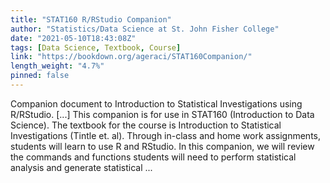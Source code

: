 ```yaml
---
title: "STAT160 R/RStudio Companion"
author: "Statistics/Data Science at St. John Fisher College"
date: "2021-05-10T18:43:08Z"
tags: [Data Science, Textbook, Course]
link: "https://bookdown.org/ageraci/STAT160Companion/"
length_weight: "4.7%"
pinned: false
---
```


Companion document to Introduction to Statistical Investigations using R/RStudio. [...] This companion is for use in STAT160 (Introduction to Data Science). The textbook for the course is Introduction to Statistical Investigations (Tintle et. al). Through in-class and home work assignments, students will learn to use R and RStudio. In this companion, we will review the commands and functions students will need to perform statistical analysis and generate statistical ...
